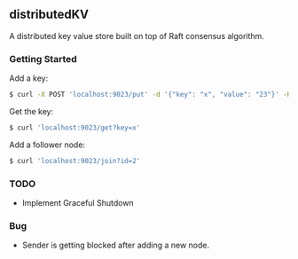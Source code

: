 ## distributedKV

A distributed key value store built on top of Raft consensus algorithm. 

### Getting Started

Add a key:

```bash
$ curl -X POST 'localhost:9023/put' -d '{"key": "x", "value": "23"}' -H 'content-type: application/json'
```

Get the key:

```bash
$ curl 'localhost:9023/get?key=x'

```

Add a follower node:

```bash
$ curl 'localhost:9023/join?id=2'
```
### TODO

- Implement Graceful Shutdown

### Bug

- Sender is getting blocked after adding a new node. 